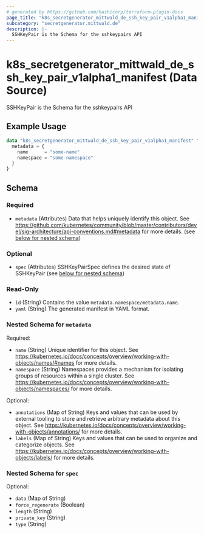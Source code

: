 ```yaml
---
# generated by https://github.com/hashicorp/terraform-plugin-docs
page_title: "k8s_secretgenerator_mittwald_de_ssh_key_pair_v1alpha1_manifest Data Source - terraform-provider-k8s"
subcategory: "secretgenerator.mittwald.de"
description: |-
  SSHKeyPair is the Schema for the sshkeypairs API
---
```


# k8s_secretgenerator_mittwald_de_ssh_key_pair_v1alpha1_manifest (Data Source)

SSHKeyPair is the Schema for the sshkeypairs API

## Example Usage

```terraform
data "k8s_secretgenerator_mittwald_de_ssh_key_pair_v1alpha1_manifest" "example" {
  metadata = {
    name      = "some-name"
    namespace = "some-namespace"
  }
}
```

<!-- schema generated by tfplugindocs -->
## Schema

### Required

- `metadata` (Attributes) Data that helps uniquely identify this object. See https://github.com/kubernetes/community/blob/master/contributors/devel/sig-architecture/api-conventions.md#metadata for more details. (see [below for nested schema](#nestedatt--metadata))

### Optional

- `spec` (Attributes) SSHKeyPairSpec defines the desired state of SSHKeyPair (see [below for nested schema](#nestedatt--spec))

### Read-Only

- `id` (String) Contains the value `metadata.namespace/metadata.name`.
- `yaml` (String) The generated manifest in YAML format.

<a id="nestedatt--metadata"></a>
### Nested Schema for `metadata`

Required:

- `name` (String) Unique identifier for this object. See https://kubernetes.io/docs/concepts/overview/working-with-objects/names/#names for more details.
- `namespace` (String) Namespaces provides a mechanism for isolating groups of resources within a single cluster. See https://kubernetes.io/docs/concepts/overview/working-with-objects/namespaces/ for more details.

Optional:

- `annotations` (Map of String) Keys and values that can be used by external tooling to store and retrieve arbitrary metadata about this object. See https://kubernetes.io/docs/concepts/overview/working-with-objects/annotations/ for more details.
- `labels` (Map of String) Keys and values that can be used to organize and categorize objects. See https://kubernetes.io/docs/concepts/overview/working-with-objects/labels/ for more details.


<a id="nestedatt--spec"></a>
### Nested Schema for `spec`

Optional:

- `data` (Map of String)
- `force_regenerate` (Boolean)
- `length` (String)
- `private_key` (String)
- `type` (String)
